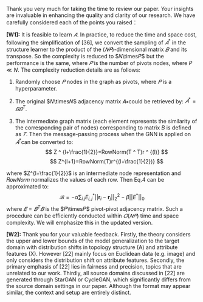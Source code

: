 Thank you very much for taking the time to review our paper. Your insights are invaluable in enhancing the quality and clarity of our research. We have carefully considered each of the points you raised：

**[W1]:** It is feasible to learn $𝐴$. In practice, to reduce the time and space cost, following the simplification of [36], we convert the sampling of $𝐴^*$ in the structure learner to the product of the $(𝑁𝑃)$-dimensional matrix $𝐵$ and its transpose. So the complexity is reduced to $𝑁\times𝑃$ but the performance is the same, where $𝑃$ is the number of pivots nodes, where $P \ll N$. The complexity reduction details are as follows:

1. Randomly choose $𝑃$ nodes in the graph as pivots, where $𝑃$ is a hyperparameter.

2. The original $𝑁\times𝑁$ adjacency matrix 𝐴∗could be retrieved by: $𝐴^*=𝐵𝐵^T$.

3. The intermediate graph matrix (each element represents the similarity of the corresponding pair of nodes) corresponding to matrix $B$ is defined as $𝑇$. Then the message-passing process when the GNN is applied on $𝐴^*$​can be converted to:
   $$
   Z ^ {l+\frac{1}{2}}=RowNorm(T ^ T)r ^ {(l)}
   $$
   $$
   Z^{l+1}=RowNorm(T)r^{(l+\frac{1}{2})}
   $$

where $Z^{l+\frac{1}{2}}$ is an intermediate node representation and 𝑅𝑜𝑤𝑁𝑜𝑟𝑚 normalizes the values of each row. Then Eq.4 can be approximated to:
$$
\mathcal{B} =-\alpha \sum_{i.j} {E}^*_{i,j} || \mathbf{r}_{i}-\mathbf{r}_{j} ||_2^2 - \beta ||{E}^*||_{0}
$$
where $𝐸=𝐵^T𝐵$ is the $𝑃\times𝑃$ pivot-pivot adjacency matrix. Such a procedure can be efficiently conducted within $𝑂(𝑁𝑃)$ time and space complexity. We will emphasize this in the updated version.

**[W2]:** Thank you for your valuable feedback. Firstly, the theory considers the upper and lower bounds of the model generalization to the target domain with distribution shifts in topology structure (A) and attribute features (X). However [22] mainly focus on Euclidean data (e.g. image) and only considers the distribution shift on attribute features. Secondly, the primary emphasis of [22] lies in fairness and precision, topics that are unrelated to our work. Thirdly, all source domains discussed in [22] are generated through StarGAN or CycleGAN, which significantly differs from the source domain settings in our paper. Although the format may appear similar, the context and setup are entirely distinct.
